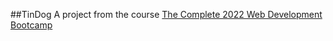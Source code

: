 ##TinDog
A project from the course [The Complete 2022 Web Development Bootcamp](https://ua.udemy.com/course/the-complete-web-development-bootcamp/)
